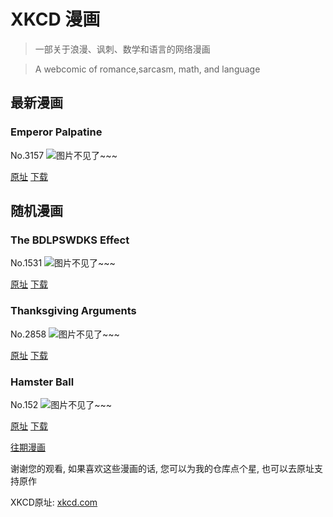 # XKCD 漫画


> 一部关于浪漫、讽刺、数学和语言的网络漫画

> A webcomic of romance,sarcasm, math, and language


## 最新漫画
### Emperor Palpatine
No.3157
![图片不见了~~~](https://imgs.xkcd.com/comics/emperor_palpatine.png)

[原址](https://xkcd.com//3157) [下载](https://imgs.xkcd.com/comics/emperor_palpatine.png)



## 随机漫画
### The BDLPSWDKS Effect
No.1531
![图片不见了~~~](https://imgs.xkcd.com/comics/the_bdlpswdks_effect.png)

[原址](https://xkcd.com//1531) [下载](https://imgs.xkcd.com/comics/the_bdlpswdks_effect.png)



### Thanksgiving Arguments
No.2858
![图片不见了~~~](https://imgs.xkcd.com/comics/thanksgiving_arguments.png)

[原址](https://xkcd.com//2858) [下载](https://imgs.xkcd.com/comics/thanksgiving_arguments.png)



### Hamster Ball
No.152
![图片不见了~~~](https://imgs.xkcd.com/comics/hamster_ball.png)

[原址](https://xkcd.com//152) [下载](https://imgs.xkcd.com/comics/hamster_ball.png)



[往期漫画](image/)

谢谢您的观看, 如果喜欢这些漫画的话, 
您可以为我的仓库点个星, 也可以去原址支持原作

XKCD原址: [xkcd.com](https://xkcd.com)

